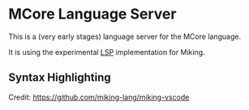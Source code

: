 # MCore Language Server

This is a (very early stages) language server for the MCore language.

It is using the experimental [LSP](https://github.com/didrikmunther/miking-lsp-demo) implementation for Miking.

## Syntax Highlighting

Credit: https://github.com/miking-lang/miking-vscode